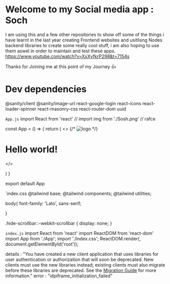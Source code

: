 # Welcome to my Social media app : Soch 
I am using this and a few other repositories to show off some of the things i have learnt in the last year creating Frontend websites and usitlisng Nodes backend libraries to create some really cool stuff, i am also hoping to use them aswel in order to maintain and test these apps. 
https://www.youtube.com/watch?v=XxXyfkrP298&t=7154s


Thanks for Joining me at this point of my Journey 👍

 # Dev dependencies

 @sanity/client @sanity/image-url react-google-login react-icons react-loader-spinner react-masonry-css 
  react-router-dom uuid

`App.js`
import React from 'react'
// import img  from './Sosh.png'
// rafce

const App = () => {
  return (
    <>
    {/* <img src={img} alt="logo" /> */}
    <h1 className="text-3xl  underline">
      Hello world!
    </h1></>
    
  )
}

export default App


`index.css
@tailwind base;
@tailwind components;
@tailwind utilities;

body{
    font-family: 'Lato', sans-serif;
 
}


.hide-scrollbar::-webkit-scrollbar {
    display: none;
}

`index.js`
import React from 'react'
import ReactDOM from 'react-dom'
import App from './App';
import './index.css';
ReactDOM.render(<App />, document.getElementById('root'));



details
: 
"You have created a new client application that uses libraries for user authentication or authorization that will soon be deprecated.
 New clients must use the new libraries instead; 
 existing clients must also migrate before these libraries are deprecated. 
 See the [Migration Guide](https://developers.google.com/identity/gsi/web/guides/gis-migration) for more information."
error
: 
"idpiframe_initialization_failed"